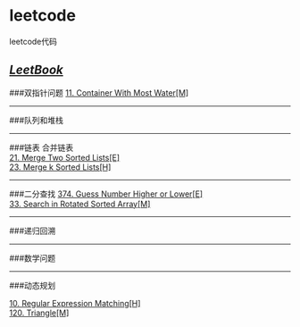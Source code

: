 # leetcode
leetcode代码

[*LeetBook*](https://www.gitbook.com/book/hk029/leetbook/details)
---

###双指针问题
[11. Container With Most Water[M]](https://leetcode.com/problems/container-with-most-water/?tab=Description)<br/>

---

###队列和堆栈

---

###链表
合并链表<br/>
[21. Merge Two Sorted Lists[E]](https://leetcode.com/problems/merge-two-sorted-lists/?tab=Description)<br/>
[23. Merge k Sorted Lists[H]](https://leetcode.com/problems/merge-k-sorted-lists/?tab=Description)<br/>

---

###二分查找
[374. Guess Number Higher or Lower[E]](https://leetcode.com/problems/guess-number-higher-or-lower/?tab=Description)<br/>
[33. Search in Rotated Sorted Array[M]](https://leetcode.com/problems/search-in-rotated-sorted-array/?tab=Description])<br/>

---

###递归回溯

---

###数学问题

---

###动态规划

[10. Regular Expression Matching[H]](https://leetcode.com/problems/regular-expression-matching/?tab=Description)<br/>
[120. Triangle[M]](https://leetcode.com/problems/triangle/?tab=Description)<br/>



